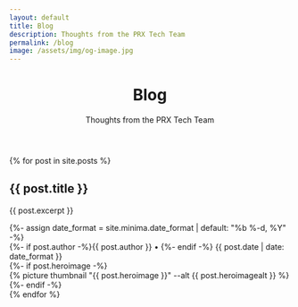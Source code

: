```yaml
---
layout: default
title: Blog
description: Thoughts from the PRX Tech Team
permalink: /blog
image: /assets/img/og-image.jpg
---
```

<header class="post-header bg-black-diagonal text-white lede hero px-4 pb-4 m-0">
  <div class="hero-content container col-xxl-8">
    <div class="hero-content-inner">
      <h1 class="display-5 post-title p-name" itemprop="name headline">Blog</h1>
      <p class="lead fs-3">Thoughts from the PRX Tech Team</p>
    </div>
  </div>
</header>

<section>
  <div class="container col-xxl-8 p-4">
    {% for post in site.posts %}
    <div class="row g-0 border bg-white rounded overflow-hidden flex-md-row mt-0 mb-4 shadow-sm h-md-250 position-relative">
      <div class="col p-4 d-flex flex-column position-static">
        <h2>{{ post.title }}</h2>
        <p class="card-text mb-4">{{ post.excerpt }}</p>
          {%- assign date_format = site.minima.date_format | default: "%b %-d, %Y" -%}
        <div class="mb-1 text-muted">
          {%- if post.author -%}{{ post.author }} •&nbsp;{%- endif -%}
          <time class="dt-published" datetime="{{ post.date | date_to_xmlschema }}" itemprop="datePublished">{{ post.date | date: date_format }}</time>
        </div>
        <a href="{{ post.url }}" class="stretched-link" aria-label="continue reading"></a>
      </div>
      {%- if post.heroimage -%}
      <div class="col-3 p-4 thumbnail d-none d-lg-block">
        {% picture thumbnail "{{ post.heroimage }}" --alt {{ post.heroimagealt }} %}
      </div>
      {%- endif -%}
    </div>
    {% endfor %}
  </div>
</section>
